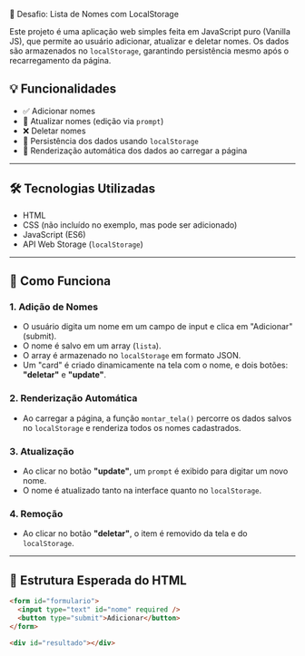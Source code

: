  📝 Desafio: Lista de Nomes com LocalStorage

Este projeto é uma aplicação web simples feita em JavaScript puro (Vanilla JS), que permite ao usuário adicionar, atualizar e deletar nomes. Os dados são armazenados no `localStorage`, garantindo persistência mesmo após o recarregamento da página.

## 💡 Funcionalidades

- ✅ Adicionar nomes
- 🔁 Atualizar nomes (edição via `prompt`)
- ❌ Deletar nomes
- 💾 Persistência dos dados usando `localStorage`
- 📄 Renderização automática dos dados ao carregar a página

---

## 🛠️ Tecnologias Utilizadas

- HTML
- CSS (não incluído no exemplo, mas pode ser adicionado)
- JavaScript (ES6)
- API Web Storage (`localStorage`)

---

## 🚀 Como Funciona

### 1. Adição de Nomes

- O usuário digita um nome em um campo de input e clica em "Adicionar" (submit).
- O nome é salvo em um array (`lista`).
- O array é armazenado no `localStorage` em formato JSON.
- Um "card" é criado dinamicamente na tela com o nome, e dois botões: **"deletar"** e **"update"**.

### 2. Renderização Automática

- Ao carregar a página, a função `montar_tela()` percorre os dados salvos no `localStorage` e renderiza todos os nomes cadastrados.

### 3. Atualização

- Ao clicar no botão **"update"**, um `prompt` é exibido para digitar um novo nome.
- O nome é atualizado tanto na interface quanto no `localStorage`.

### 4. Remoção

- Ao clicar no botão **"deletar"**, o item é removido da tela e do `localStorage`.

---

## 📁 Estrutura Esperada do HTML

```html
<form id="formulario">
  <input type="text" id="nome" required />
  <button type="submit">Adicionar</button>
</form>

<div id="resultado"></div>
